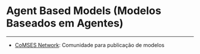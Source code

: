 # Agent Based Models (Modelos Baseados em Agentes)
___
- [CoMSES Network](https://www.comses.net): Comunidade para publicação de modelos

